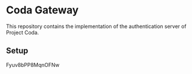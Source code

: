 # Coda Gateway
This repository contains the implementation of the authentication server of Project Coda.

## Setup
Fyuv8bPP8MqnOFNw